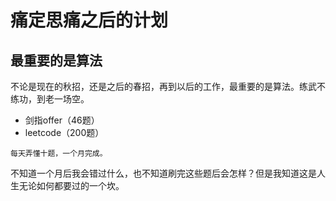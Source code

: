 # 痛定思痛之后的计划

## 最重要的是算法

不论是现在的秋招，还是之后的春招，再到以后的工作，最重要的是算法。练武不练功，到老一场空。

- 剑指offer（46题）
- leetcode（200题）

```
每天弄懂十题，一个月完成。
```

不知道一个月后我会错过什么，也不知道刷完这些题后会怎样？但是我知道这是人生无论如何都要过的一个坎。